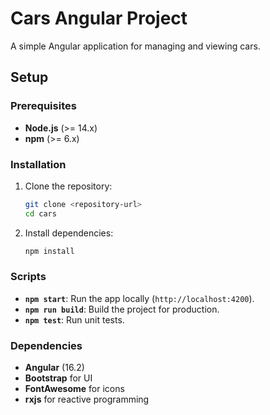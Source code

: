 # Cars Angular Project

A simple Angular application for managing and viewing cars.

## Setup

### Prerequisites
- **Node.js** (>= 14.x)
- **npm** (>= 6.x)

### Installation
1. Clone the repository:
   ```bash
   git clone <repository-url>
   cd cars
   ```
2. Install dependencies:
   ```bash
   npm install
   ```

### Scripts
- **`npm start`**: Run the app locally (`http://localhost:4200`).
- **`npm run build`**: Build the project for production.
- **`npm test`**: Run unit tests.

### Dependencies
- **Angular** (16.2)
- **Bootstrap** for UI
- **FontAwesome** for icons
- **rxjs** for reactive programming


